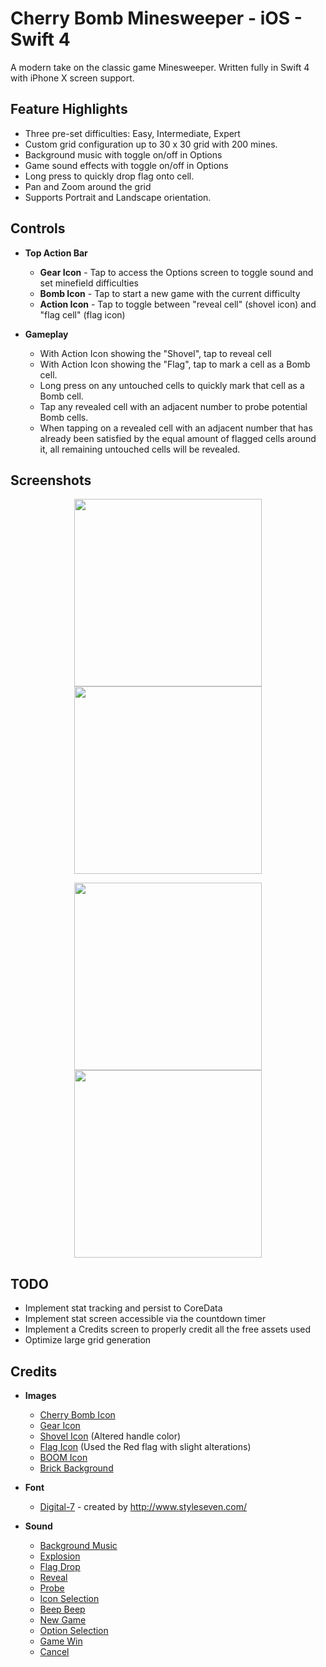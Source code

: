 # Cherry Bomb Minesweeper - iOS - Swift 4

A modern take on the classic game Minesweeper. Written fully in Swift 4 with iPhone X screen support.

## Feature Highlights
 - Three pre-set difficulties: Easy, Intermediate, Expert
 - Custom grid configuration up to 30 x 30 grid with 200 mines.
 - Background music with toggle on/off in Options
 - Game sound effects with toggle on/off in Options
 - Long press to quickly drop flag onto cell.
 - Pan and Zoom around the grid
 - Supports Portrait and Landscape orientation.

## Controls
- **Top Action Bar**
	- **Gear Icon** - Tap to access the Options screen to toggle sound and set minefield difficulties
	- **Bomb Icon** - Tap to start a new game with the current difficulty
	- **Action Icon** - Tap to toggle between "reveal cell" (shovel icon) and "flag cell" (flag icon)
	
- **Gameplay**
	- With Action Icon showing the "Shovel", tap to reveal cell
	- With Action Icon showing the "Flag", tap to mark a cell as a Bomb cell.
	- Long press on any untouched cells to quickly mark that cell as a Bomb cell.
	- Tap any revealed cell with an adjacent number to probe potential Bomb cells.
	- When tapping on a revealed cell with an adjacent number that has already been satisfied by the equal amount of flagged cells around it, all remaining untouched cells will be revealed.

## Screenshots
<p align="center">
<img src="https://user-images.githubusercontent.com/5741896/35718857-3d37fac2-079b-11e8-9c46-05d2d17742b5.jpg" width="300"/> <img src="https://user-images.githubusercontent.com/5741896/35718813-0ab93a7a-079b-11e8-928d-3c2919db4701.jpg" width="300"/>
</p>
<p align="center">
<img src="https://user-images.githubusercontent.com/5741896/35718871-5260ade0-079b-11e8-85b3-03ce02846ad2.jpg" width="300"/> <img src="https://user-images.githubusercontent.com/5741896/35718885-60939ddc-079b-11e8-9f68-232cf37839cd.jpg" width="300"/>
</p>

## TODO

- Implement stat tracking and persist to CoreData
- Implement stat screen accessible via the countdown timer
- Implement a Credits screen to properly credit all the free assets used
- Optimize large grid generation

## Credits

- **Images**
	- [Cherry Bomb Icon](https://www.1001freedownloads.com/free-clipart/cartoon-bomb)
	- [Gear Icon](https://www.1001freedownloads.com/free-clipart/architetto-ruota-dentata-2)
	- [Shovel Icon](https://www.1001freedownloads.com/free-clipart/shovel-4) (Altered handle color)
	- [Flag Icon](https://www.1001freedownloads.com/free-clipart/game-marbles-flags) (Used the Red flag with slight alterations)
	- [BOOM Icon](https://www.1001freedownloads.com/free-clipart/boom)
	- [Brick Background](https://www.1001freedownloads.com/free-clipart/brick-tile)
	
- **Font**
	- [Digital-7](http://www.styleseven.com/php/get_product.php?product=Digital-7) - created by http://www.styleseven.com/
	
- **Sound**
	- [Background Music](https://freesound.org/people/RokZRooM/sounds/344778/)
	- [Explosion](https://freesound.org/people/Iwiploppenisse/sounds/156031/)
	- [Flag Drop](https://freesound.org/people/plasterbrain/sounds/237422/)
	- [Reveal](https://freesound.org/people/NenadSimic/sounds/171697/)
	- [Probe](https://freesound.org/people/kwahmah_02/sounds/256116/)
	- [Icon Selection](https://freesound.org/people/PaulMorek/sounds/330052/)
	- [Beep Beep](https://freesound.org/people/Kodack/sounds/258193/)
	- [New Game](https://freesound.org/people/InspectorJ/sounds/403009/)
	- [Option Selection](https://freesound.org/people/pan14/sounds/263133/)
	- [Game Win](https://freesound.org/people/LittleRobotSoundFactory/sounds/270404/)
	- [Cancel](https://freesound.org/people/hodomostvarujemritam/sounds/171273/)

